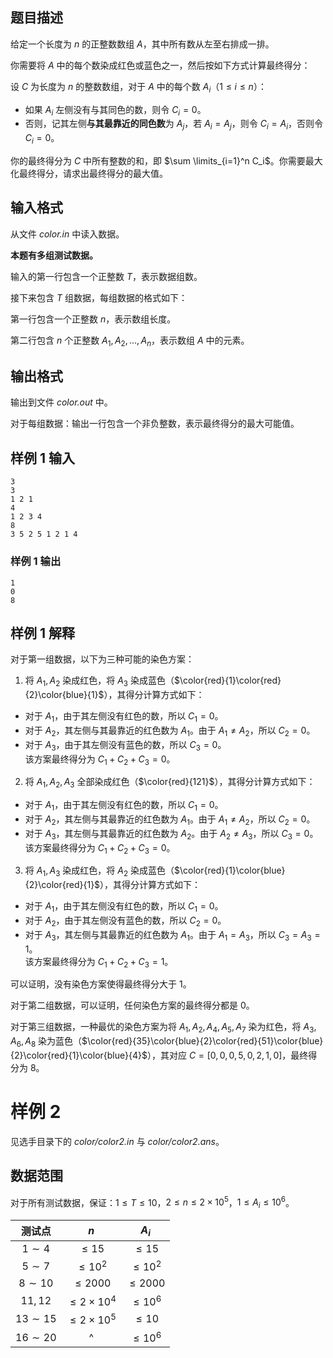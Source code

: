 ## 题目描述

给定一个长度为 $n$ 的正整数数组 $A$，其中所有数从左至右排成一排。

你需要将 $A$ 中的每个数染成红色或蓝色之一，然后按如下方式计算最终得分：

设 $C$ 为长度为 $n$ 的整数数组，对于 $A$ 中的每个数 $A_i$（$1 \leq i \leq n$）：

- 如果 $A_i$ 左侧没有与其同色的数，则令 $C_i = 0$。
- 否则，记其左侧**与其最靠近的同色数**为 $A_j$，若 $A_i = A_j$，则令 $C_i = A_i$，否则令 $C_i = 0$。

你的最终得分为 $C$ 中所有整数的和，即 $\sum \limits_{i=1}^n C_i$。你需要最大化最终得分，请求出最终得分的最大值。

## 输入格式

从文件 _color.in_ 中读入数据。

**本题有多组测试数据。**

输入的第一行包含一个正整数 $T$，表示数据组数。

接下来包含 $T$ 组数据，每组数据的格式如下：

第一行包含一个正整数 $n$，表示数组长度。

第二行包含 $n$ 个正整数 $A_1, A_2, \dots, A_n$，表示数组 $A$ 中的元素。

## 输出格式

输出到文件 _color.out_ 中。

对于每组数据：输出一行包含一个非负整数，表示最终得分的最大可能值。

## 样例 1 输入

```
3
3
1 2 1
4
1 2 3 4
8
3 5 2 5 1 2 1 4
```

### 样例 1 输出

```
1
0
8
```

## 样例 1 解释

对于第一组数据，以下为三种可能的染色方案：

1. 将 $A_1, A_2$ 染成红色，将 $A_3$ 染成蓝色（$\color{red}{1}\color{red}{2}\color{blue}{1}$），其得分计算方式如下：

- 对于 $A_1$，由于其左侧没有红色的数，所以 $C_1 = 0$。
- 对于 $A_2$，其左侧与其最靠近的红色数为 $A_1$。由于 $A_1 \neq A_2$，所以 $C_2 = 0$。
- 对于 $A_3$，由于其左侧没有蓝色的数，所以 $C_3 = 0$。  
  该方案最终得分为 $C_1 + C_2 + C_3 = 0$。

2. 将 $A_1, A_2, A_3$ 全部染成红色（$\color{red}{121}$），其得分计算方式如下：

- 对于 $A_1$，由于其左侧没有红色的数，所以 $C_1 = 0$。
- 对于 $A_2$，其左侧与其最靠近的红色数为 $A_1$。由于 $A_1 \neq A_2$，所以 $C_2 = 0$。
- 对于 $A_3$，其左侧与其最靠近的红色数为 $A_2$。由于 $A_2 \neq A_3$，所以 $C_3 = 0$。  
  该方案最终得分为 $C_1 + C_2 + C_3 = 0$。

3. 将 $A_1, A_3$ 染成红色，将 $A_2$ 染成蓝色（$\color{red}{1}\color{blue}{2}\color{red}{1}$），其得分计算方式如下：

- 对于 $A_1$，由于其左侧没有红色的数，所以 $C_1 = 0$。
- 对于 $A_2$，由于其左侧没有蓝色的数，所以 $C_2 = 0$。
- 对于 $A_3$，其左侧与其最靠近的红色数为 $A_1$。由于 $A_1 = A_3$，所以 $C_3 = A_3 = 1$。  
  该方案最终得分为 $C_1 + C_2 + C_3 = 1$。

可以证明，没有染色方案使得最终得分大于 $1$。

对于第二组数据，可以证明，任何染色方案的最终得分都是 $0$。

对于第三组数据，一种最优的染色方案为将 $A_1, A_2, A_4, A_5, A_7$ 染为红色，将 $A_3, A_6, A_8$ 染为蓝色（$\color{red}{35}\color{blue}{2}\color{red}{51}\color{blue}{2}\color{red}{1}\color{blue}{4}$），其对应 $C = [0, 0, 0, 5, 0, 2, 1, 0]$，最终得分为 $8$。

# 样例 2

见选手目录下的 _color/color2.in_ 与 _color/color2.ans_。

## 数据范围

对于所有测试数据，保证：$1\leq T\leq 10$，$2\leq n\leq 2\times 10^5$，$1\leq A_i\leq 10^6$。

|   测试点    |         $n$         |    $A_i$    |
| :---------: | :-----------------: | :---------: |
|  $1\sim 4$  |      $\leq 15$      |  $\leq 15$  |
|  $5\sim 7$  |     $\leq 10^2$     | $\leq 10^2$ |
| $8\sim 10$  |     $\leq 2000$     | $\leq 2000$ |
|   $11,12$   | $\leq 2\times 10^4$ | $\leq 10^6$ |
| $13\sim 15$ | $\leq 2\times 10^5$ |  $\leq 10$  |
| $16\sim 20$ |          ^          | $\leq 10^6$ |
